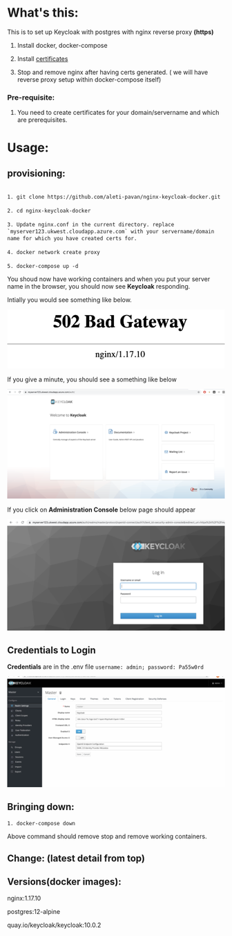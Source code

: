 What's this:
=========

This is to set up Keycloak with postgres with nginx reverse proxy __(https)__

1. Install docker, docker-compose

2. Install [certificates](https://www.digitalocean.com/community/tutorials/how-to-secure-nginx-with-let-s-encrypt-on-ubuntu-18-04)

3. Stop and remove nginx after having certs generated. ( we will have reverse proxy setup within docker-compose itself)


### Pre-requisite:

1. You need to create certificates for your domain/servername and which are prerequisites.
   

Usage:
=======

provisioning:
-------------

```

1. git clone https://github.com/aleti-pavan/nginx-keycloak-docker.git

2. cd nginx-keycloak-docker 

3. Update nginx.conf in the current directory. replace `myserver123.ukwest.cloudapp.azure.com` with your servername/domain name for which you have created certs for.

4. docker network create proxy

5. docker-compose up -d

```

You shoud now have working containers and when you put your server name in the browser, you should now see __Keycloak__ responding.

Intially you would see something like below.

![502-badgateway](images/502-badgateway.png)

If you give a minute, you should see a something like below

![welcome-keycloak.png](images/welcome-keycloak.png)


If you click on __Administration Console__ below page should appear

![login-page](images/login-page.png)

## Credentials to Login

__Credentials__ are in the .env file `username: admin; password: Pa55w0rd`

![admin-console](images/admin-console.png)


Bringing down:
-------------
```
1. docker-compose down

```

Above command should remove stop and remove working containers.


Change: (latest detail from top)
------ 


Versions(docker images):
--------

nginx:1.17.10

postgres:12-alpine 

quay.io/keycloak/keycloak:10.0.2
